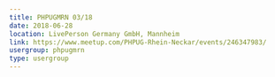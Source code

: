 ```yaml
---
title: PHPUGMRN 03/18
date: 2018-06-28
location: LivePerson Germany GmbH, Mannheim
link: https://www.meetup.com/PHPUG-Rhein-Neckar/events/246347983/
usergroup: phpugmrn
type: usergroup
---
```

